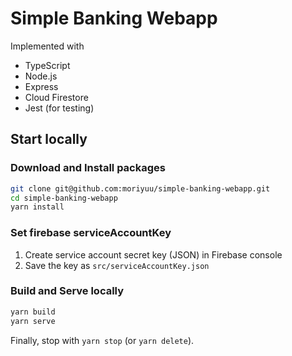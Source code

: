 # Simple Banking Webapp

Implemented with

- TypeScript
- Node.js
- Express
- Cloud Firestore
- Jest (for testing)

## Start locally

### Download and Install packages

```bash
git clone git@github.com:moriyuu/simple-banking-webapp.git
cd simple-banking-webapp
yarn install
```

### Set firebase serviceAccountKey

1. Create service account secret key (JSON) in Firebase console
1. Save the key as `src/serviceAccountKey.json`

### Build and Serve locally

```bash
yarn build
yarn serve
```

Finally, stop with `yarn stop` (or `yarn delete`).

